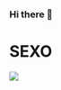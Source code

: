 ### Hi there 👋
<h1>SEXO</h1>
<img src= "https://revistaoeste.com/wp-content/uploads/2021/10/bolsonaro.jpg"> </img>
